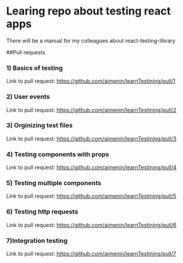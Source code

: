 # Learing repo about testing react apps
There will be a manual for my colleagues about react-testing-library

##Pull requests

### 1) Basics of testing
Link to pull request: https://github.com/aimenin/learnTestining/pull/1

### 2) User events
Link to pull request: https://github.com/aimenin/learnTestining/pull/2

### 3) Orginizing test files
Link to pull request: https://github.com/aimenin/learnTestining/pull/3

### 4) Testing components with props
Link to pull request: https://github.com/aimenin/learnTestining/pull/4

### 5) Testing multiple components
Link to pull request: https://github.com/aimenin/learnTestining/pull/5

### 6) Testing http requests
Link to pull request: https://github.com/aimenin/learnTestining/pull/6

### 7)Integration testing
Link to pull request: https://github.com/aimenin/learnTestining/pull/7

